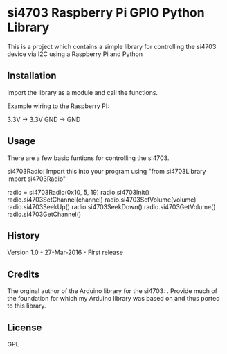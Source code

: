 # si4703 Raspberry Pi GPIO Python Library

This is a project which contains a simple library for controlling the si4703 device via I2C using a Raspberry Pi and Python

## Installation

Import the library as a module and call the functions.

Example wiring to the Raspberry PI:

3.3V -> 3.3V
GND -> GND


## Usage

There are a few basic funtions for controlling the si4703.

si4703Radio:
Import this into your program using "from si4703Library import si4703Radio"


radio = si4703Radio(0x10, 5, 19)
radio.si4703Init()
radio.si4703SetChannel(channel)
radio.si4703SetVolume(volume)
radio.si4703SeekUp()
radio.si4703SeekDown()
radio.si4703GetVolume()
radio.si4703GetChannel()

## History

Version 1.0 - 27-Mar-2016 - First release

## Credits

The orginal author of the Arduino library for the si4703: .  Provide much of the foundation for which my Arduino library was based on and thus ported to this library.


## License

GPL